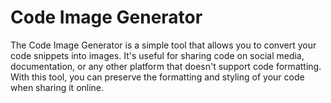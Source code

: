 # Code Image Generator

The Code Image Generator is a simple tool that allows you to convert your code snippets into images. It's useful for sharing code on social media, documentation, or any other platform that doesn't support code formatting. With this tool, you can preserve the formatting and styling of your code when sharing it online.
 
